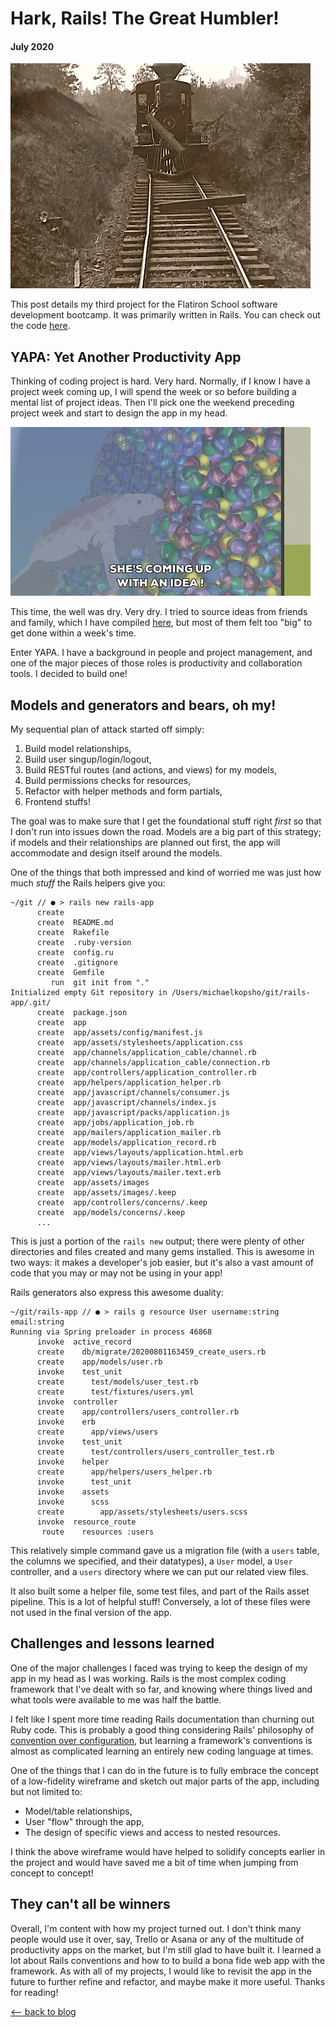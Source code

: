 # Hark, Rails! The Great Humbler!
#### July 2020

![me_irl](../images/rails/buster_keaton_rails.gif)

This post details my third project for the Flatiron School software development bootcamp. It was primarily written in Rails. You can check out the code [here](https://github.com/mkopsho/yapa).

## YAPA: Yet Another Productivity App

Thinking of coding project is hard. Very hard. Normally, if I know I have a project week coming up, I will spend the week or so before building a mental list of project ideas. Then I'll pick one the weekend preceding project week and start to design the app in my head.

![also_me_irl](../images/rails/idea_manatee.gif)

This time, the well was dry. Very dry. I tried to source ideas from friends and family, which I have compiled [here](https://trello.com/b/ID33C6vC/code-project-ideas), but most of them felt too "big" to get done within a week's time.

Enter YAPA. I have a background in people and project management, and one of the major pieces of those roles is productivity and collaboration tools. I decided to build one!

## Models and generators and bears, oh my!

My sequential plan of attack started off simply:
1. Build model relationships,
2. Build user singup/login/logout,
3. Build RESTful routes (and actions, and views) for my models,
4. Build permissions checks for resources,
5. Refactor with helper methods and form partials,
6. Frontend stuffs!

The goal was to make sure that I get the foundational stuff right *first* so that I don't run into issues down the road. Models are a big part of this strategy; if models and their relationships are planned out first, the app will accommodate and design itself around the models.

One of the things that both impressed and kind of worried me was just how much *stuff* the Rails helpers give you:

```
~/git // ● > rails new rails-app
      create  
      create  README.md
      create  Rakefile
      create  .ruby-version
      create  config.ru
      create  .gitignore
      create  Gemfile
         run  git init from "."
Initialized empty Git repository in /Users/michaelkopsho/git/rails-app/.git/
      create  package.json
      create  app
      create  app/assets/config/manifest.js
      create  app/assets/stylesheets/application.css
      create  app/channels/application_cable/channel.rb
      create  app/channels/application_cable/connection.rb
      create  app/controllers/application_controller.rb
      create  app/helpers/application_helper.rb
      create  app/javascript/channels/consumer.js
      create  app/javascript/channels/index.js
      create  app/javascript/packs/application.js
      create  app/jobs/application_job.rb
      create  app/mailers/application_mailer.rb
      create  app/models/application_record.rb
      create  app/views/layouts/application.html.erb
      create  app/views/layouts/mailer.html.erb
      create  app/views/layouts/mailer.text.erb
      create  app/assets/images
      create  app/assets/images/.keep
      create  app/controllers/concerns/.keep
      create  app/models/concerns/.keep
      ...
```

This is just a portion of the `rails new` output; there were plenty of other directories and files created and many gems installed. This is awesome in two ways: it makes a developer's job easier, but it's also a vast amount of code that you may or may not be using in your app! 

Rails generators also express this awesome duality:
```
~/git/rails-app // ● > rails g resource User username:string email:string
Running via Spring preloader in process 46868
      invoke  active_record
      create    db/migrate/20200801163459_create_users.rb
      create    app/models/user.rb
      invoke    test_unit
      create      test/models/user_test.rb
      create      test/fixtures/users.yml
      invoke  controller
      create    app/controllers/users_controller.rb
      invoke    erb
      create      app/views/users
      invoke    test_unit
      create      test/controllers/users_controller_test.rb
      invoke    helper
      create      app/helpers/users_helper.rb
      invoke      test_unit
      invoke    assets
      invoke      scss
      create        app/assets/stylesheets/users.scss
      invoke  resource_route
       route    resources :users
```

This relatively simple command gave us a migration file (with a `users` table, the columns we specified, and their datatypes), a `User` model, a `User` controller, and a `users` directory where we can put our related view files.

It also built some a helper file, some test files, and part of the Rails asset pipeline. This is a lot of helpful stuff! Conversely, a lot of these files were not used in the final version of the app.

## Challenges and lessons learned

One of the major challenges I faced was trying to keep the design of my app in my head as I was working. Rails is the most complex coding framework that I've dealt with so far, and knowing where things lived and what tools were available to me was half the battle. 

I felt like I spent more time reading Rails documentation than churning out Ruby code. This is probably a good thing considering Rails' philosophy of [convention over configuration](https://en.wikipedia.org/wiki/Convention_over_configuration), but learning a framework's conventions is almost as complicated learning an entirely new coding language at times.

One of the things that I can do in the future is to fully embrace the concept of a low-fidelity wireframe and sketch out major parts of the app, including but not limited to:
* Model/table relationships,
* User "flow" through the app,
* The design of specific views and access to nested resources.

I think the above wireframe would have helped to solidify concepts earlier in the project and would have saved me a bit of time when jumping from concept to concept!

## They can't all be winners

Overall, I'm content with how my project turned out. I don't think many people would use it over, say, Trello or Asana or any of the multitude of productivity apps on the market, but I'm still glad to have built it. I learned a lot about Rails conventions and how to to build a bona fide web app with the framework. As with all of my projects, I would like to revisit the app in the future to further refine and refactor, and maybe make it more useful. Thanks for reading!

[⟵   back to blog](./blog-flatiron.html)
